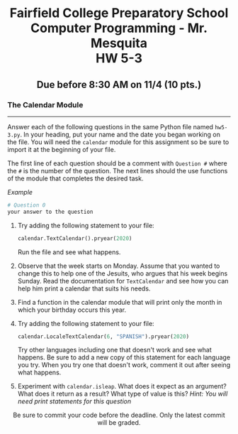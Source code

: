 <h1 align="center">
    Fairfield College Preparatory School<br>
    Computer Programming - Mr. Mesquita<br>
    HW 5-3
</h1>

<h2 align="center">Due before 8:30 AM on 11/4 (10 pts.)</h2>

### The Calendar Module

---

Answer each of the following questions in the same Python file named `hw5-3.py`. In your heading, put your name and the date you began working on the file. You will need the `calendar` module for this assignment so be sure to import it at the beginning of your file.

The first line of each question should be a comment with `Question #` where the `#` is the number of the question. The next lines should the use functions of the module that completes the desired task.

*Example*

``` python
# Question 0
your answer to the question
```

1. Try adding the following statement to your file:
    ```python
    calendar.TextCalendar().pryear(2020)
    ```
    Run the file and see what happens.

2. Observe that the week starts on Monday. Assume that you wanted to change this to help one of the Jesuits, who argues that his week begins Sunday. Read the documentation for `TextCalendar` and see how you can help him print a calendar that suits his needs.

3. Find a function in the calendar module that will print only the month in which your birthday occurs this year.

4. Try adding the following statement to your file:
    ``` python
    calendar.LocaleTextCalendar(6, "SPANISH").pryear(2020)
    ```
   Try other languages including one that doesn't work and see what happens. Be sure to add a new copy of this statement for each language you try. When you try one that doesn't work, comment it out after seeing what happens.

5. Experiment with `calendar.isleap`. What does it expect as an argument? What does it return as a result? What type of value is this? *Hint: You will need print statements for this question*

<p align="center">Be sure to commit your code before the deadline. Only the latest commit will be graded.</p>
